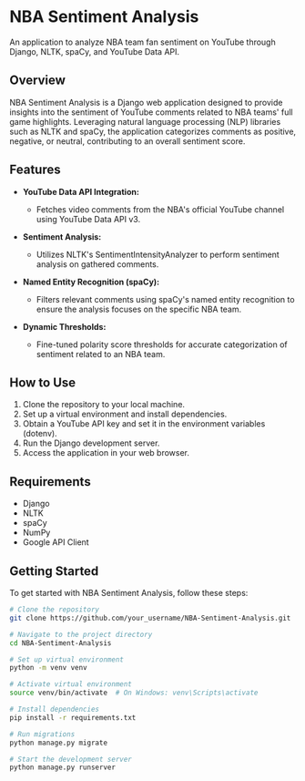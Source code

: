 # NBA Sentiment Analysis

An application to analyze NBA team fan sentiment on YouTube through Django, NLTK, spaCy, and YouTube Data API.

## Overview

NBA Sentiment Analysis is a Django web application designed to provide insights into the sentiment of YouTube comments related to NBA teams' full game highlights. Leveraging natural language processing (NLP) libraries such as NLTK and spaCy, the application categorizes comments as positive, negative, or neutral, contributing to an overall sentiment score.

## Features

- **YouTube Data API Integration:**
  - Fetches video comments from the NBA's official YouTube channel using YouTube Data API v3.

- **Sentiment Analysis:**
  - Utilizes NLTK's SentimentIntensityAnalyzer to perform sentiment analysis on gathered comments.

- **Named Entity Recognition (spaCy):**
  - Filters relevant comments using spaCy's named entity recognition to ensure the analysis focuses on the specific NBA team.

- **Dynamic Thresholds:**
  - Fine-tuned polarity score thresholds for accurate categorization of sentiment related to an NBA team.

## How to Use

1. Clone the repository to your local machine.
2. Set up a virtual environment and install dependencies.
3. Obtain a YouTube API key and set it in the environment variables (dotenv).
4. Run the Django development server.
5. Access the application in your web browser.

## Requirements

- Django
- NLTK
- spaCy
- NumPy
- Google API Client

## Getting Started

To get started with NBA Sentiment Analysis, follow these steps:

```bash
# Clone the repository
git clone https://github.com/your_username/NBA-Sentiment-Analysis.git

# Navigate to the project directory
cd NBA-Sentiment-Analysis

# Set up virtual environment
python -m venv venv

# Activate virtual environment
source venv/bin/activate  # On Windows: venv\Scripts\activate

# Install dependencies
pip install -r requirements.txt

# Run migrations
python manage.py migrate

# Start the development server
python manage.py runserver
